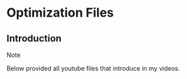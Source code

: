 # Optimization Files

## Introduction

> [!NOTE]  
> Below provided all youtube files that introduce in my videos. 
